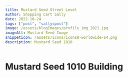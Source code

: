 ```yaml
---
title: Mustard Seed Street Level
author: Shopping Cart Sally
date: 2022-10-24
tags: ["post", "sallyspost"]
image: /assets/blogImages/profile_img_2021.jpg
imageAlt: Mustard Seed Image
snippeticon: /assets/icons/icons8-worldwide-64.png
description: Mustard Seed 1010
---
```


# Mustard Seed 1010 Building
